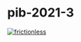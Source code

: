 # pib-2021-3
[![frictionless](https://github.com/Andrelamor/pib-2021-3/actions/workflows/frictionless.yaml/badge.svg)](https://github.com/Andrelamor/pib-2021-3/actions/workflows/frictionless.yaml)
